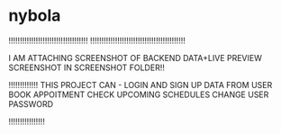 # nybola

!!!!!!!!!!!!!!!!!!!!!!!!!!!!!!!!!!!
!!!!!!!!!!!!!!!!!!!!!!!!!!!!!!!!!!!!!!!!!!


I AM ATTACHING SCREENSHOT OF BACKEND DATA+LIVE PREVIEW SCREENSHOT IN SCREENSHOT FOLDER!!

!!!!!!!!!!!!!
THIS PROJECT CAN -
LOGIN AND SIGN UP DATA FROM USER 
BOOK APPOITMENT
CHECK UPCOMING SCHEDULES
CHANGE USER PASSWORD

!!!!!!!!!!!!!!!!
